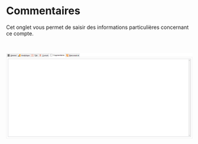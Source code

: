 # Commentaires

Cet onglet vous permet de saisir des informations particulières concernant ce compte.


 


![](OngletCommentaires.png)


